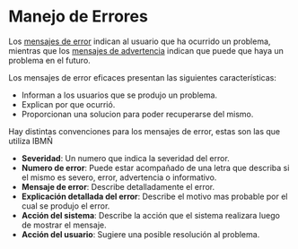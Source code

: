 # Manejo de Errores

Los <u>mensajes de error</u> indican al usuario que ha ocurrido un problema, mientras que los <u>mensajes de advertencia</u> indican que puede que haya un problema en el futuro.

Los mensajes de error eficaces presentan las siguientes características:

- Informan a los usuarios que se produjo un problema.
- Explican por que ocurrió.
- Proporcionan una solucion para poder recuperarse del mismo.

Hay distintas convenciones para los mensajes de error, estas son las que utiliza IBMÑ

- **Severidad**: Un numero que indica la severidad del error.
- **Numero de error**: Puede estar acompañado de una letra que describa si el mismo es severo, error, advertencia o informativo.
- **Mensaje de error**: Describe detalladamente el error.
- **Explicación detallada del error**: Describe el motivo mas probable por el cual se produjo el error.
- **Acción del sistema**: Describe la acción que el sistema realizara luego de mostrar el mensaje.
- **Acción del usuario**: Sugiere una posible resolución al problema.

